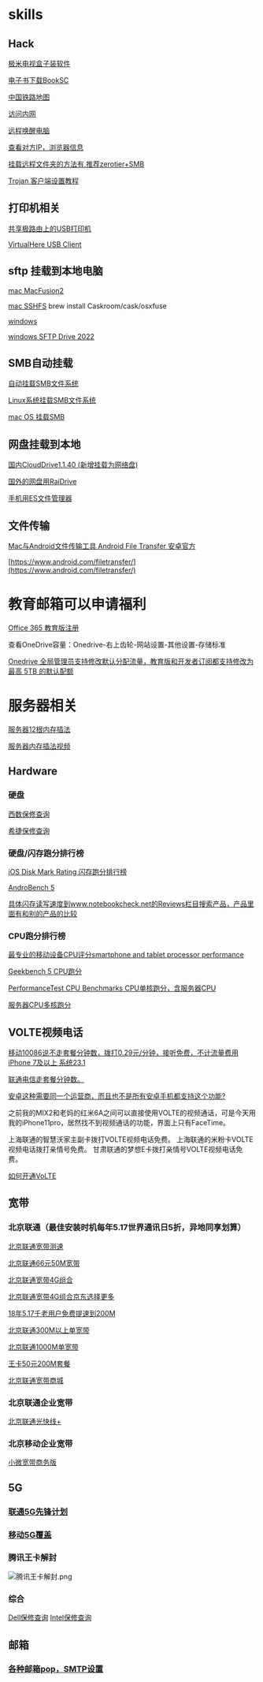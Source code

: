 # skills

## Hack

[极米电视盒子装软件](http://www.shafa.com/methods)

[电子书下载BookSC](https://booksc.xyz/)

[中国铁路地图](http://cnrail.geogv.org/zhcn/)

[访问内网](https://beyondthe.top/frp)

[远程唤醒电脑](https://beyondthe.top/WOL)

[查看对方IP，浏览器信息](https://www.maitube.com/7/1.php)

[挂载远程文件夹的方法有,推荐zerotier+SMB](https://www.cnblogs.com/focus-g/p/11367181.html)

[Trojan 客户端设置教程](https://github.com/Shadowsocks-Wiki/shadowsocks/blob/292b1c7e68fb2f0d7fe25a1e602d25b41a9c782f/README.md)

## 打印机相关
[共享极路由上的USB打印机](https://stray.love/hiwifi/ji-lu-you-virualhere-jiao-cheng)

[VirtualHere USB Client](http://www.virtualhere.com/usb_client_software)

## sftp 挂载到本地电脑
[mac MacFusion2](http://macfusionapp.org/)

[mac SSHFS](https://linuxize.com/post/how-to-use-sshfs-to-mount-remote-directories-over-ssh/)
brew install Caskroom/cask/osxfuse

[windows](https://beyondthe.top/soft/SFTPDriveV2.exe)

[windows SFTP Drive 2022](https://www.nsoftware.com/download/download.aspx?sku=NDXH-A&type=free)

## SMB自动挂载

[自动挂载SMB文件系统](https://help.aliyun.com/document_detail/91477.html?spm=5176.12818093.0.dexternal.45d216d0P9L7er)

[Linux系统挂载SMB文件系统](https://help.aliyun.com/document_detail/91477.html?spm=5176.12818093.0.dexternal.45d216d0P9L7er)

[mac OS 挂载SMB](https://www.jianshu.com/p/4f785ae6c29c)

## 网盘挂载到本地

[国内CloudDrive1.1.40 (新增挂载为网络盘) ](https://www.52pojie.cn/thread-1490131-1-1.html)

[国外的网盘用RaiDrive](http://www.raidrive.com/plans)

[手机用ES文件管理器]()


## 文件传输

[Mac与Android文件传输工具 Android File Transfer 安卓官方](https://blog.csdn.net/elonspace/article/details/51894935)

[https://www.android.com/filetransfer/](https://www.android.com/filetransfer/)


# 教育邮箱可以申请福利
[Office 365 教育版注册](https://www.microsoft.com/zh-cn/education/products/office/default.aspx)

查看OneDrive容量：Onedrive-右上齿轮-网站设置-其他设置-存储标准

[Onedrive 全局管理员支持修改默认分配流量，教育版和开发者订阅都支持修改为最高 5TB 的默认配额](https://admin.onedrive.com/?v=StorageSettings)


# 服务器相关

[服务器12根内存插法](https://beyondthe.top/img/12_slots.png)

[服务器内存插法视频](https://beyondthe.top/video/memory_load_order_configuration.mp4)





## Hardware

### 硬盘
[西数保修查询](https://support.wdc.com/warranty/warrantystatus.aspx?lang=cn)

[希捷保修查询](https://www.seagate.com/cn/zh/support/warranty-and-replacements/)

### 硬盘/闪存跑分排行榜

[iOS Disk Mark Rating 闪存跑分排行榜](https://www.iphonebenchmark.net/diskmark_chart.html)

[AndroBench 5](http://www.androbench.org/wiki/AndroBench)

[具体闪存读写速度到www.notebookcheck.net的Reviews栏目搜索产品，产品里面有和别的产品的比较](https://www.notebookcheck.net/Reviews.55.0.html)

### CPU跑分排行榜
[最专业的移动设备CPU评分smartphone and tablet processor performance](https://www.notebookcheck.net/Smartphone-Processors-Benchmark-List.149513.0.html)

[Geekbench 5 CPU跑分](https://browser.geekbench.com/processor-benchmarks)

[PerformanceTest CPU Benchmarks CPU单核跑分，含服务器CPU](https://www.cpubenchmark.net/singleThread.html)

[服务器CPU多核跑分](https://www.cpubenchmark.net/multi_cpu.html)


## VOLTE视频电话

[移动10086说不走套餐分钟数，拨打0.29元/分钟，接听免费，不计流量费用 iPhone 7及以上 系统23.1](http://www.10086.cn/volte/volte_phone/)

[联通电信走套餐分钟数。](https://iservice.10010.com/e4/transact/volte/volte.html)

[安卓这种需要同一个运营商，而且也不是所有安卓手机都支持这个功能?](https://www.feng.com/post/12852884)

之前我的MIX2和老妈的红米6A之间可以直接使用VOLTE的视频通话，可是今天用我的iPhone11pro，居然找不到视频通话的功能，界面上只有FaceTime。

上海联通的智慧沃家主副卡拨打VOLTE视频电话免费。
上海联通的米粉卡VOLTE视频电话拨打亲情号免费。
甘肃联通的梦想E卡拨打亲情号VOLTE视频电话免费。

[如何开通VoLTE](https://iservice.10010.com/e4/transact/volte/pinpaimiaoshu.html)

## 宽带

### 北京联通（最佳安装时机每年5.17世界通讯日5折，异地同享划算）

[北京联通宽带测速](http://cs1.bbn.com.cn:8800/gzweb/)

[北京联通66元50M宽带](https://openapp.10010.com/bj/single/to_singleBill.action?channel=BDWZX1025)

[北京联通宽带4G组合](https://www.wokuan.cn/index.php?s=/NewInstall/indexqjf)

[北京联通宽带4G组合京东选择更多](https://item.jd.com/40157064801.html)

[18年5.17千老用户免费提速到200M](https://openapp.10010.com/bj/kdxf/Kdxf_toKdxf.action)

[北京联通300M以上单宽带](https://m.10010.com/queen/new-broadband-web/new-broadband-web.html?activeId=8818100954349604)

[北京联通1000M单宽带](https://m.10010.com/queen/new-broadband-web/new-broadband-web.html?activeId=5619061974541252)

[王卡50元200M套餐](https://openapp.10010.com/bj/king/app/header.jsp)

[北京联通宽带商城](https://www.wokuan.cn/)

### 北京联通企业宽带

[北京联通光快线+](http://openapp.10010.com/bj/lightfast/to_lightfastline.action)

### 北京移动企业宽带
[小微宽带商务版](http://group.bj.chinamobile.com/index/solutionnew/standardproduct/hlwkd/)


## 5G
### [联通5G先锋计划](http://5g.woego.cn/woego/html/5G_web/index_xianfeng.html)

### [移动5G覆盖](https://app.10086.cn/leadeon-cmcc-static/v2.0/pages/service/hallMap/location_list.html?WT.ac_id=1908_5GDT_PCMH6)

### 腾讯王卡解封
![腾讯王卡解封.png](http://beyondthe.top/img/腾讯王卡解封.png)


### 综合
[Dell保修查询](https://www.dell.com/support/home/cn/zh/cnbsd1/products/?app=warranty)
[Intel保修查询](https://supporttickets.intel.com/warrantyinfo?lang=zh-CN)


## 邮箱
### [各种邮箱pop，SMTP设置](https://cloud.tencent.com/developer/article/1137134)
